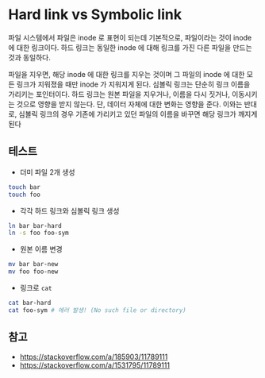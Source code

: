 # Hard link vs Symbolic link

파일 시스템에서 파일은 inode 로 표현이 되는데 기본적으로, 파일이라는 것이 inode 에 대한 링크이다. 하드 링크는 동일한 inode 에 대해 링크를 가진 다른 파일을 만드는 것과 동일하다.

파일을 지우면, 해당 inode 에 대한 링크를 지우는 것이며 그 파일의 inode 에 대한 모든 링크가 지워졌을 때만 inode 가 지워지게 된다. 심볼릭 링크는 단순히 링크 이름을 가리키는 포인터이다. 하드 링크는 원본 파일을 지우거나, 이름을 다시 짓거나, 이동시키는 것으로 영향을 받지 않는다. 단, 데이터 자체에 대한 변화는 영향을 준다. 이와는 반대로, 심볼릭 링크의 경우 기존에 가리키고 있던 파일의 이름을 바꾸면 해당 링크가 깨지게 된다

## 테스트

* 더미 파일 2개 생성

```bash
touch bar
touch foo
```

* 각각 하드 링크와 심볼릭 링크 생성

```bash
ln bar bar-hard
ln -s foo foo-sym
```

* 원본 이름 변경

```bash
mv bar bar-new
mv foo foo-new
```

* 링크로 `cat` 

```bash
cat bar-hard
cat foo-sym # 에러 발생! (No such file or directory)
```



## 참고

* https://stackoverflow.com/a/185903/11789111
* https://stackoverflow.com/a/1531795/11789111